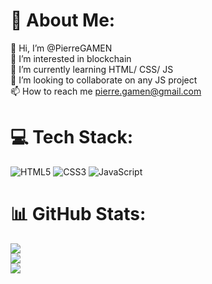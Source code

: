 # 💫 About Me:
👋 Hi, I’m @PierreGAMEN<br>👀 I’m interested in blockchain<br>🌱 I’m currently learning HTML/ CSS/ JS<br>💞️ I’m looking to collaborate on any JS project<br>📫 How to reach me pierre.gamen@gmail.com<br>


# 💻 Tech Stack:
![HTML5](https://img.shields.io/badge/html5-%23E34F26.svg?style=for-the-badge&logo=html5&logoColor=white) ![CSS3](https://img.shields.io/badge/css3-%231572B6.svg?style=for-the-badge&logo=css3&logoColor=white) ![JavaScript](https://img.shields.io/badge/javascript-%23323330.svg?style=for-the-badge&logo=javascript&logoColor=%23F7DF1E)
# 📊 GitHub Stats:
![](https://github-readme-stats.vercel.app/api?username=PierreGAMEN&theme=dracula&hide_border=false&include_all_commits=false&count_private=false)<br/>
![](https://github-readme-streak-stats.herokuapp.com/?user=PierreGAMEN&theme=dracula&hide_border=false)<br/>
![](https://github-readme-stats.vercel.app/api/top-langs/?username=PierreGAMEN&theme=dracula&hide_border=false&include_all_commits=false&count_private=false&layout=compact)


